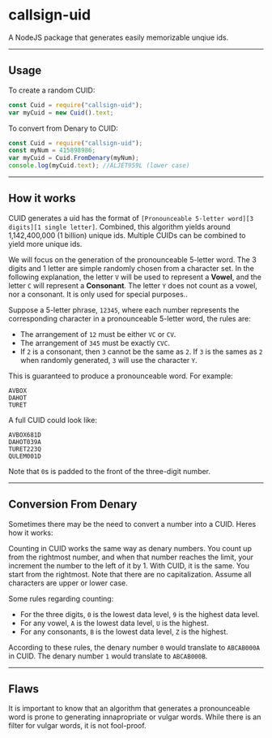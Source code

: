 # callsign-uid
A NodeJS package that generates easily memorizable unqiue ids.

---
## Usage
To create a random CUID:
```js
const Cuid = require("callsign-uid");
var myCuid = new Cuid().text;
```

To convert from Denary to CUID:
```js
const Cuid = require("callsign-uid");
const myNum = 415898986;
var myCuid = Cuid.FromDenary(myNum);
console.log(myCuid.text); //ALJET959L (lower case)
```

---
## How it works
CUID generates a uid has the format of `[Pronounceable 5-letter word][3 digits][1 single letter]`. Combined, this algorithm yields around 1,142,400,000 (1 billion) unique ids. Multiple CUIDs can be combined to yield more unique ids.

We will focus on the generation of the pronounceable 5-letter word. The 3 digits and 1 letter are simple randomly chosen from a character set. In the following explanation, the letter `V` will be used to represent a **Vowel**, and the letter `C` will represent a **Consonant**. The letter `Y` does not count as a vowel, nor a consonant. It is only used for special purposes..

Suppose a 5-letter phrase, `12345`, where each number represents the corresponding character in a pronounceable 5-letter word, the rules are:

- The arrangement of `12` must be either `VC` or `CV`.
- The arrangement of `345` must be exactly `CVC`.
- If `2` is a consonant, then `3` cannot be the same as `2`. If `3` is the sames as `2` when randomly generated, `3` will use the character `Y`.

This is guaranteed to produce a pronounceable word. For example:

```
AVBOX
DAHOT
TURET
```

A full CUID could look like:
```
AVBOX681D
DAHOT039A
TURET223Q
QULEM001D
```
Note that `0`s is padded to the front of the three-digit number.

---

## Conversion From Denary
Sometimes there may be the need to convert a number into a CUID. Heres how it works:

Counting in CUID works the same way as denary numbers. You count up from the rightmost number, and when that number reaches the limit, your increment the number to the left of it by 1. With CUID, it is the same. You start from the rightmost. Note that there are no capitalization. Assume all characters are upper or lower case.

Some rules regarding counting:
- For the three digits, `0` is the lowest data level, `9` is the highest data level.
- For any vowel, `A` is the lowest data level, `U` is the highest.
- For any consonants, `B` is the lowest data level, `Z` is the highest.

According to these rules, the denary number `0` would translate to `ABCAB000A` in CUID. The denary number `1` would translate to `ABCAB000B`.

---
## Flaws
It is important to know that an algorithm that generates a pronounceable word is prone to generating innapropriate or vulgar words. While there is an filter for vulgar words, it is not fool-proof.